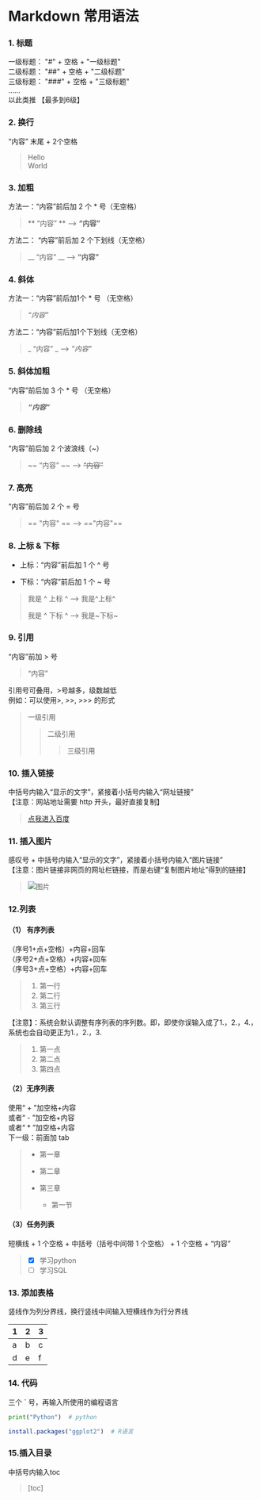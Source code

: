 # Markdown 常用语法

### 1. 标题 

  一级标题： "#" + 空格 + "一级标题"  
  二级标题： "##" + 空格 + "二级标题"  
  三级标题： "###" + 空格 + "三级标题"  
  ……  
  以此类推 【最多到6级】

### 2. 换行

“内容” 末尾 + 2个空格 
> Hello  
World

### 3. 加粗

方法一：“内容”前后加 2 个 * 号（无空格）  

> ** “内容” **   ——>   **“内容”**  

方法二： “内容”前后加 2 个下划线（无空格）

> __ “内容” __  ——> __“内容”__

### 4. 斜体 

方法一：“内容”前后加1个 * 号 （无空格）

> *“内容”*

方法二：“内容”前后加1个下划线（无空格）


> _ “内容” _ ——>  _"内容"_

### 5. 斜体加粗

“内容”前后加 3 个 * 号 （无空格）

> ***“内容”***

### 6. 删除线

“内容”前后加 2 个波浪线（~）

> ~~ “内容” ~~  ——>  ~~“内容”~~

### 7. 高亮

“内容”前后加 2 个 = 号

> == "内容" ==  ——>  =="内容"==

### 8. 上标 & 下标

+ 上标：“内容”前后加 1 个 ^ 号

+ 下标：“内容”前后加 1 个 ~ 号

> 我是 ^ 上标 ^  ——>  我是^上标^  
>
> 我是 ^ 下标 ^  ——> 我是~下标~

### 9. 引用

“内容”前加 > 号

> “内容”

引用号可叠用，>号越多，级数越低  
例如：可以使用>, >>, >>> 的形式

> 一级引用
> > 二级引用
> >
> > > 三级引用


### 10. 插入链接

中括号内输入“显示的文字”，紧接着小括号内输入“网址链接”  
【注意：网站地址需要 http 开头，最好直接复制】

> [点我进入百度](http://www.baidu.com/)

### 11. 插入图片

感叹号 + 中括号内输入“显示的文字”，紧接着小括号内输入“图片链接”  
【注意：图片链接非网页的网址栏链接，而是右键“复制图片地址”得到的链接】

> ![图片](http://t9.baidu.com/it/u=1307125826,3433407105&fm=79&app=86&f=JPEG?w=5760&h=3240)



### 12.列表

#### （1） 有序列表

（序号1+点+空格）+内容+回车  
（序号2+点+空格）+内容+回车  
（序号3+点+空格）+内容+回车

> 1. 第一行
> 2. 第二行
> 3. 第三行

【注意】：系统会默认调整有序列表的序列数。即，即使你误输入成了1.，2.，4.，系统也会自动更正为1.，2.，3.  

> 1. 第一点
> 2. 第二点
> 4. 第四点

#### （2）无序列表

使用“ + ”加空格+内容  
或者“ - ”加空格+内容  
或者“ * ”加空格+内容  
下一级：前面加 tab

> + 第一章
>
> + 第二章
>
> + 第三章
>
> 	+ 第一节

#### （3）任务列表

短横线 + 1 个空格 + 中括号（括号中间带 1 个空格） + 1 个空格 + “内容”

> - [x] 学习python
> - [ ] 学习SQL


### 13. 添加表格

竖线作为列分界线，换行竖线中间输入短横线作为行分界线

|1|2|3|
|-|-|-|
|a|b|c|
|d|e|f|

### 14. 代码

三个 ` 号，再输入所使用的编程语言

 ``` python
print("Python")  # python
 ```
 ```R
install.packages("ggplot2")  # R语言
 ```

### 15.插入目录

中括号内输入toc

> [toc]
